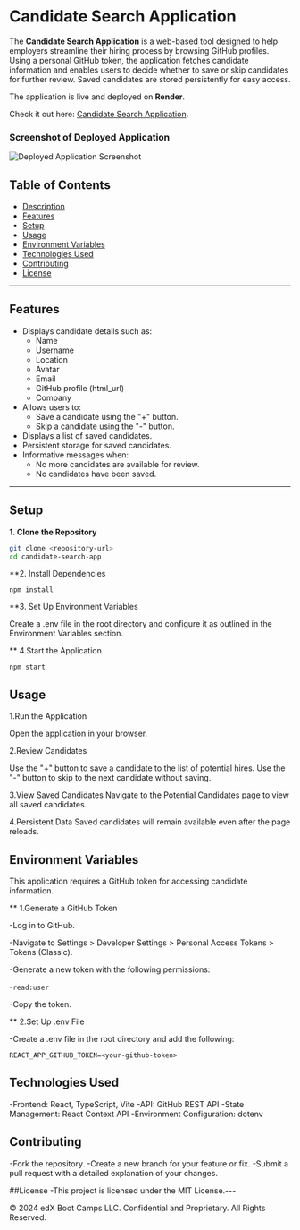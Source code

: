 # Candidate Search Application

The **Candidate Search Application** is a web-based tool designed to help employers streamline their hiring process by browsing GitHub profiles. Using a personal GitHub token, the application fetches candidate information and enables users to decide whether to save or skip candidates for further review. Saved candidates are stored persistently for easy access.

The application is live and deployed on **Render**. 

Check it out here: [Candidate Search Application](https://candidate-search-zxf7.onrender.com).

### Screenshot of Deployed Application  
![Deployed Application Screenshot](https://via.placeholder.com/800x450.png?text=Deployed+Application)

## Table of Contents
- [Description](#description)
- [Features](#features)
- [Setup](#setup)
- [Usage](#usage)
- [Environment Variables](#environment-variables)
- [Technologies Used](#technologies-used)
- [Contributing](#contributing)
- [License](#license)

---


## Features

- Displays candidate details such as:
  - Name
  - Username
  - Location
  - Avatar
  - Email
  - GitHub profile (html_url)
  - Company
- Allows users to:
  - Save a candidate using the "+" button.
  - Skip a candidate using the "-" button.
- Displays a list of saved candidates.
- Persistent storage for saved candidates.
- Informative messages when:
  - No more candidates are available for review.
  - No candidates have been saved.

---

## Setup

**1. Clone the Repository**  
   ```bash
   git clone <repository-url>
   cd candidate-search-app
```
**2. Install Dependencies
```
npm install
```
**3. Set Up Environment Variables

Create a .env file in the root directory and configure it as outlined in the Environment Variables section.

** 4.Start the Application
```
npm start
```
## Usage

1.Run the Application

Open the application in your browser.

2.Review Candidates

Use the "+" button to save a candidate to the list of potential hires.
Use the "-" button to skip to the next candidate without saving.

3.View Saved Candidates
Navigate to the Potential Candidates page to view all saved candidates.

4.Persistent Data
Saved candidates will remain available even after the page reloads.

## Environment Variables
This application requires a GitHub token for accessing candidate information.

** 1.Generate a GitHub Token

-Log in to GitHub.

-Navigate to Settings > Developer Settings > Personal Access Tokens > Tokens (Classic).

-Generate a new token with the following permissions:

-```read:user```

-Copy the token.

** 2.Set Up .env File

-Create a .env file in the root directory and add the following:

```
REACT_APP_GITHUB_TOKEN=<your-github-token>
```

## Technologies Used

-Frontend: React, TypeScript, Vite
-API: GitHub REST API
-State Management: React Context API
-Environment Configuration: dotenv

## Contributing

-Fork the repository.
-Create a new branch for your feature or fix.
-Submit a pull request with a detailed explanation of your changes.

##License
-This project is licensed under the MIT License.---

© 2024 edX Boot Camps LLC. Confidential and Proprietary. All Rights Reserved.
